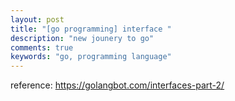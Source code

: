 ```yaml
---
layout: post
title: "[go programming] interface "
description: "new jounery to go"
comments: true
keywords: "go, programming language"
---
```


reference: https://golangbot.com/interfaces-part-2/

